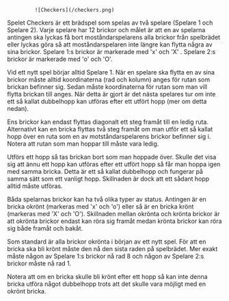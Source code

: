              ![Checkers](/checkers.png)

Spelet Checkers är ett brädspel som spelas av två spelare (Spelare 1 och Spelare 2). Varje spelare har 12 brickor och målet är att en av spelarna antingen ska lyckas få bort moståndarspelarens alla brickor från spelbrädet eller lyckas göra så att moståndarspelaren inte längre kan flytta några av sina brickor. Spelare 1:s brickor är markerade med 'x' och 'X' . Spelare 2:s brickor är markerade med 'o' och 'O'.

Vid ett nytt spel börjar alltid Spelare 1. När en spelare ska flytta en av sina brickor måste alltid koordinaterna (rad och kolumn) anges för rutan som brickan befinner sig. Sedan måste koordinaterna för rutan som man vill flytta brickan till anges. När detta är gjort är det nästa spelares tur om inte ett så kallat dubbelhopp kan utföras efter ett utfört hopp (mer om detta nedan).

Ens brickor kan endast flyttas diagonalt ett steg framåt till en ledig ruta. Alternativt kan en bricka flyttas två steg framåt om man utför ett så kallat hopp över en ruta som en av motståndarspelarens brickor befinner sig i. Notera att rutan som man hoppar till måste vara ledig.

Utförs ett hopp så tas brickan bort som man hoppade över. Skulle det visa sig att ännu ett hopp kan utföras efter ett utfört hopp så får man hoppa igen med samma bricka. Detta är ett så kallat dubbelhopp och fungerar på samma sätt som ett vanligt hopp. Skillnaden är dock att ett sådant hopp alltid måste utföras.

Båda spelarnas brickor kan ha två olika typer av status. Antingen är en bricka okrönt (markeras med 'x' och 'o') eller så är en bricka krönt (markeras med 'X' och 'O'). Skillnaden mellan okrönta och krönta brickor är att okrönta brickor endast kan röra sig framåt medan krönta brickor kan röra sig både framåt och bakåt.

Som standard är alla brickor okrönta i början av ett nytt spel. För att en bricka ska bli krönt måste den nå den sista raden på spelbrädet. Mer exakt måste någon av Spelare 1:s brickor nå rad 8 och någon av Spelare 2:s brickor måste nå rad 1.

Notera att om en bricka skulle bli krönt efter ett hopp så kan inte denna bricka utföra något dubbelhopp trots att det skulle vara möjligt med en okrönt bricka.
